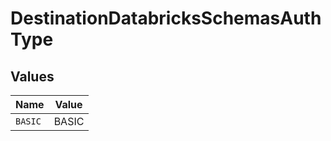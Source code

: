 # DestinationDatabricksSchemasAuthType


## Values

| Name    | Value   |
| ------- | ------- |
| `BASIC` | BASIC   |